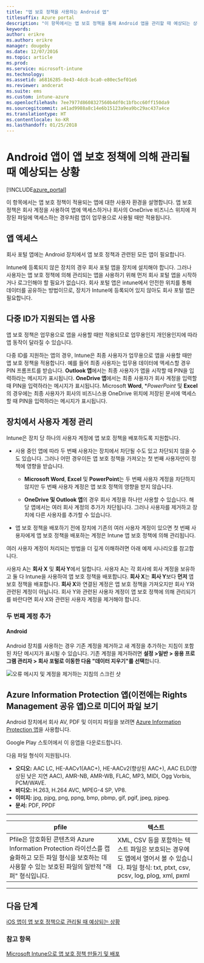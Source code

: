 ```yaml
---
title: "앱 보호 정책을 사용하는 Android 앱"
titlesuffix: Azure portal
description: "이 항목에서는 앱 보호 정책을 통해 Android 앱을 관리할 때 예상되는 상황을 설명합니다.\""
keywords: 
author: erikre
ms.author: erikre
manager: dougeby
ms.date: 12/07/2016
ms.topic: article
ms.prod: 
ms.service: microsoft-intune
ms.technology: 
ms.assetid: a6816285-8e43-4dc8-bca0-e80ec5ef01e6
ms.reviewer: andcerat
ms.suite: ems
ms.custom: intune-azure
ms.openlocfilehash: 7ee7977d8608327560b4df0c1bfbcc60ff150da9
ms.sourcegitcommit: a41ad9988a8c14e6b15123a9ea9bc29ac437a4ce
ms.translationtype: HT
ms.contentlocale: ko-KR
ms.lasthandoff: 01/25/2018
---
```

# <a name="what-to-expect-when-your-android-app-is-managed-by-app-protection-policies"></a>Android 앱이 앱 보호 정책에 의해 관리될 때 예상되는 상황 

[!INCLUDE[azure_portal](./includes/azure_portal.md)]

이 항목에서는 앱 보호 정책이 적용되는 앱에 대한 사용자 환경을 설명합니다. 앱 보호 정책은 회사 계정을 사용하여 앱에 액세스하거나 회사의 OneDrive 비즈니스 위치에 저장된 파일에 액세스하는 경우처럼 앱이 업무용으로 사용될 때만 적용됩니다.
##  <a name="accessing-apps"></a>앱 액세스

회사 포털 앱에는 Android 장치에서 앱 보호 정책과 관련된 모든 앱이 필요합니다.

Intune에 등록되지 않은 장치의 경우 회사 포털 앱을 장치에 설치해야 합니다. 그러나 사용자는 앱 보호 정책에 의해 관리되는 앱을 사용하기 위해 먼저 회사 포털 앱을 시작하거나 로그인해야 할 필요가 없습니다.
회사 포털 앱은 intune에서 안전한 위치를 통해 데이터를 공유하는 방법이므로, 장치가 Intune에 등록되어 있지 않아도 회사 포털 앱은 필요합니다.


##  <a name="using-apps-with-multi-identity-support"></a>다중 ID가 지원되는 앱 사용

앱 보호 정책은 업무용으로 앱을 사용할 때만 적용되므로 업무용인지 개인용인지에 따라 앱 동작이 달라질 수 있습니다.

다중 ID를 지원하는 앱의 경우, Intune은 최종 사용자가 업무용으로 앱을 사용할 때만 앱 보호 정책을 적용합니다.  예를 들어 최종 사용자는 업무용 데이터에 액세스할 경우 PIN 프롬프트를 받습니다.  **Outlook 앱**에서는 최종 사용자가 앱을 시작할 때 PIN을 입력하라는 메시지가 표시됩니다. **OneDrive 앱**에서는 최종 사용자가 회사 계정을 입력할 때 PIN을 입력하라는 메시지가 표시됩니다.  Microsoft **Word**, **PowerPoint* 및 **Excel**의 경우에는 최종 사용자가 회사의 비즈니스용 OneDrive 위치에 저장된 문서에 액세스할 때 PIN을 입력하라는 메시지가 표시됩니다.
##  <a name="managing-user-accounts-on-the-device"></a>장치에서 사용자 계정 관리

Intune은 장치 당 하나의 사용자 계정에 앱 보호 정책을 배포하도록 지원합니다.

* 사용 중인 앱에 따라 두 번째 사용자는 장치에서 차단될 수도 있고 차단되지 않을 수도 있습니다. 그러나 어떤 경우이든 앱 보호 정책을 가져오는 첫 번째 사용자만이 정책에 영향을 받습니다.

  * **Microsoft Word**, **Excel** 및 **PowerPoint**는 두 번째 사용자 계정을 차단하지 않지만 두 번째 사용자 계정은 앱 보호 정책의 영향을 받지 않습니다.

  * **OneDrive 및 Outlook 앱**의 경우 회사 계정을 하나만 사용할 수 있습니다.  해당 앱에서는 여러 회사 계정의 추가가 차단됩니다.  그러나 사용자를 제거하고 장치에 다른 사용자를 추가할 수 있습니다.


* 앱 보호 정책을 배포하기 전에 장치에 기존의 여러 사용자 계정이 있으면 첫 번째 사용자에게 앱 보호 정책을 배포하는 계정은 Intune 앱 보호 정책에 의해 관리됩니다.


여러 사용자 계정이 처리되는 방법을 더 깊게 이해하려면 아래 예제 시나리오를 참고합니다.

사용자 A는 **회사 X** 및 **회사 Y**에서 일합니다. 사용자 A는 각 회사에 회사 계정을 보유하고 둘 다 Intune을 사용하여 앱 보호 정책을 배포합니다. **회사 X**는 **회사 Y**보다 **먼저** 앱 보호 정책을 배포합니다. **회사 X**와 연결된 계정은 앱 보호 정책을 가져오지만 회사 Y와 관련된 계정이 아닙니다. 회사 Y와 관련된 사용자 계정이 앱 보호 정책에 의해 관리되기를 바란다면 회사 X와 관련된 사용자 계정을 제거해야 합니다.
### <a name="adding-a-second-account"></a>두 번째 계정 추가
####  <a name="android"></a>Android
Android 장치를 사용하는 경우 기존 계정을 제거하고 새 계정을 추가하는 지침이 포함된 차단 메시지가 표시될 수 있습니다.  기존 계정을 제거하려면 **설정 &gt;일반 &gt; 응용 프로그램 관리자 &gt; 회사 포털로 이동한 다음 "데이터 지우기"를 선택**합니다.

![오류 메시지 및 계정을 제거하는 지침의 스크린 샷](./media/android-switch-user.png)

##  <a name="viewing-media-files-with-the-azure-information-protection-app-previously-known-as-rights-management-sharing-app"></a>Azure Information Protection 앱(이전에는 Rights Management 공유 앱)으로 미디어 파일 보기
Android 장치에서 회사 AV, PDF 및 이미지 파일을 보려면 [Azure Information Protection 앱](https://play.google.com/store/apps/details?id=com.microsoft.ipviewer)을 사용합니다.

Google Play 스토어에서 이 응앱을 다운로드합니다.  

다음 파일 형식이 지원됩니다.

* **오디오:** AAC LC, HE-AACv1(AAC+), HE-AACv2(향상된 AAC+), AAC ELD(향상된 낮은 지연 AAC), AMR-NB, AMR-WB, FLAC, MP3, MIDI, Ogg Vorbis, PCM/WAVE.
* **비디오:** H.263, H.264 AVC, MPEG-4 SP, VP8.
* **이미지:** jpg, pjpg, png, ppng, bmp, pbmp, gif, pgif, jpeg, pjpeg.
* **문서:** PDF, PPDF

------------
|**pfile**|**텍스트**|
|----|----|
|Pfile은 암호화된 콘텐츠와 Azure Information Protection 라이선스를 캡슐화하고 모든 파일 형식을 보호하는 데 사용할 수 있는 보호된 파일의 일반적 "래퍼" 형식입니다.|XML, CSV 등을 포함하는 텍스트 파일은 보호되는 경우에도 앱에서 열어서 볼 수 있습니다. 파일 형식: txt, ptxt, csv, pcsv, log, plog, xml, pxml|
---------------
## <a name="next-steps"></a>다음 단계
[iOS 앱이 앱 보호 정책으로 관리될 때 예상되는 상황](app-protection-enabled-apps-ios.md)

### <a name="see-also"></a>참고 항목
[Microsoft Intune으로 앱 보호 정책 만들기 및 배포](app-protection-policies.md)
